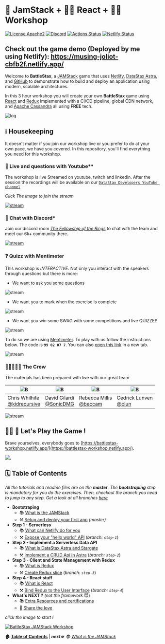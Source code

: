 # 🚀 JamStack + 🧑‍🚀 React + 🧑‍💻 Workshop

[![License Apache2](https://img.shields.io/hexpm/l/plug.svg)](http://www.apache.org/licenses/LICENSE-2.0)
[![Discord](https://img.shields.io/discord/685554030159593522)](https://discord.com/widget?id=685554030159593522&theme=dark)
[![Actions Status](https://github.com/DataStax-Academy/battlestax/workflows/BattleStax%20Tests/badge.svg)](https://github.com/DataStax-Academy/battlestax/actions) 
[![Netlify Status](https://api.netlify.com/api/v1/badges/e265340f-c6a6-4d7b-b24c-438b87c67876/deploy-status)](https://app.netlify.com/sites/battlestax-tutorial/deploys)

## Check out the game demo (Deployed by me using Netlify): https://musing-joliot-cbfb2f.netlify.app/

Welcome to **BattleStax**, a [JAMStack](https://jamstack.org/) game that uses [Netlify](https://www.netlify.com/jamstack/), [DataStax Astra](https://dtsx.io/workshop), and [GitHub](https://github.com/) to demonstrate how to build and deploy an application using modern, scalable architectures. 

In this 3 hour workshop you will create your own **BattleStax** game using [React](https://reactjs.org/) and [Redux](https://redux.js.org/) implemented with a CI/CD pipeline, global CDN network, and [Apache Cassandra](https://cassandra.apache.org/) all using **FREE** tech.

![log](./tutorial/battlestax.png)

## ℹ️ Housekeeping

It doesn't matter if you join our workshop live or you prefer to do at your own pace, we have you covered. In this repository, you'll find everything you need for this workshop.

### 🎥 Live and questions with Youtube**

The workshop is live Streamed on youtube, twitch and linkedin. After the session the recordings will be available on our [`DataStax Developers YouTube channel`](https://www.youtube.com/channel/UCAIQY251avaMv7bBv5PCo-A)

*Click The image to join the stream*

[![stream](./tutorial/workshop-live.png)](https://vimeo.com/datastax/review/478138764/8983f4fca5)

### 💬 Chat with Discord*

Join our discord room [*The Fellowship of the Rings*](https://discord.com/widget?id=685554030159593522&theme=dark) to chat with the team and meet our 6k+ community there.

[![stream](./tutorial/discord.png)](https://discord.com/widget?id=685554030159593522&theme=dark)

### ❓ Quizz with Mentimeter

This workshop is *INTERACTIVE*. Not only you interact with the speakers through questions but there is more:

- We want to ask you some questions

![stream](./tutorial/mentimeter.png)

- We want you to mark when the exercise is complete 

![stream](./tutorial/mentimeter2.png)

- We want you win some SWAG with some competitions and live QUIZZES

![stream](./tutorial/mentimeter3.png)

To do so we are using [Mentimeter](https://www.mentimeter.com/). To play with us follow the instructions below. The code is **`99 02 07 7`**. You can also [open this link](https://www.menti.com/wzz24ja21f) in a new tab.

![stream](./tutorial/mentimeter4.png)


### 🧑🏻‍🤝‍🧑🏽 The Crew

The materials has been prepared with live with our great team

| ![B](./tutorial/crew/chris.png) | ![B](./tutorial/crew/david.png) | ![B](./tutorial/crew/rebecca.png) | ![B](./tutorial/crew/cedrick.png)|
|--- | --- | --- | --- |
| Chris Whilhite <br>[@kidrecursive](https://github.com/kidrecursive) | David Gilardi <br>[@SonicDMG](https://github.com/SonicDMG)| Rebecca Millis <br>[@beccam](https://github.com/beccam) | Cedrick Lunven<br>[@clun](https://github.com/clun)|

![stream](./tutorial/line.png)

## 🚀🚀 🚀  Let's Play the Game !

Brave yourselves, everybody goes to [https://battlestax-workshop.netlify.app/](https://battlestax-workshop.netlify.app/). 

[![.](./tutorial/rocket-animation.gif)](https://battlestax-workshop.netlify.app/)

## 🗓️ Table of Contents

*All the tutorials and readme files are on the **master**. The **bootstraping** step is mandatory for you do the exercises. Then, checkout the branch you need to jump to any step. Get a look at all branches [here](https://github.com/DataStax-Academy/battlestax/branches)*

- **Bootstraping**
  - 📚 [What is the JAMStack](./README_JAM.md)
  - ⚒️ [Setup and deploy your first app](./README_step00.md) *(master)*
- **Step 1 - Serverless**
  - 📚 [What can Netlify do for you](./README_Netlify.md)
  - ⚒️ [Expose your "hello world" API](./README_step01.md) (*branch: `step-1`*)
- **Step 2 - Implement a Serverless Data API**
  - 📚 [What is DataStax Astra and Stargate](./README_Astra_Stargate.md)
  - ⚒️ [Implement a CRUD Api in Astra](./README_step02.md) (*branch: `step-2`*)
- **Step 3 - Client and State Management with Redux**
  - 📚 [What is Redux](./README_Redux.md)  
  - ⚒️ [Create Redux slice](./README_step03.md) (*branch: `step-3`*)
- **Step 4 - React stuff**
  - 📚 [What is React](./README_React.md)   
  - ⚒️ [Bind Redux to the User Interface](./README_step04.md) (*branch: `step-4`*)
- **What's NEXT ?** *(not the framework* 😈)
  - 📚 [Extra Resources and certifications](./README_Resources.md)   
  - 💚 [Share the love](./README_Ending.md)

*click the image to start !*

[![BattleStax JAMStack Workshop](./tutorial/are-you-ready.gif)](./README_JAM.md)

**🏠 [Table of Contents](./README.md#%EF%B8%8F-table-of-contents)** | ***next=>** 📚 [What is the JAMStack](./README_JAM.md)*
